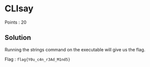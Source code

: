 # CLIsay

Points : 20

## Solution

Running the strings command on the executable will give us the flag.

Flag : `flag{Y0u_c4n_r3Ad_M1nd5}`
